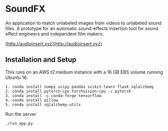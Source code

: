 # SoundFX

An application to match unlabeled images from videos to unlabeled sound files. A prototype for an automatic sound-effects insertion tool for sound effect engineers and independent film makers. 

[http://audioinsert.xyz](http://audioinsert.xyz)

## Installation and Setup

This runs on an AWS t2.medium instance with a 16 GB EBS volume running Ubuntu 16.

```
1. conda install numpy scipy pandas scikit-learn flask sqlalchemy
2. conda install pytorch-cpu torchvision-cpu -c pytorch
3. conda install -c conda-forge tensorflow
4. conda install pillow
5. conda install sqlalchemy-utils
```

Run the server

```
./run_app.py
```



